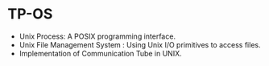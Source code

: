 # TP-OS
- Unix Process: A POSIX programming interface.
- Unix File Management System : Using Unix I/O primitives to access files.
- Implementation of Communication Tube in UNIX.
